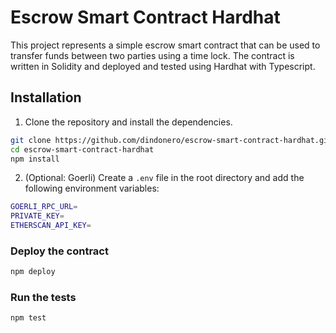 # Escrow Smart Contract Hardhat

This project represents a simple escrow smart contract that can be used to transfer funds between two parties using a time lock. The contract is written in Solidity and deployed and tested using Hardhat with Typescript.

## Installation

1. Clone the repository and install the dependencies.
```bash
git clone https://github.com/dindonero/escrow-smart-contract-hardhat.git
cd escrow-smart-contract-hardhat
npm install
```
2. (Optional: Goerli) Create a `.env` file in the root directory and add the following environment variables:
```bash
GOERLI_RPC_URL=
PRIVATE_KEY=
ETHERSCAN_API_KEY=
```

### Deploy the contract

```bash
npm deploy
```

### Run the tests
```bash
npm test
```
